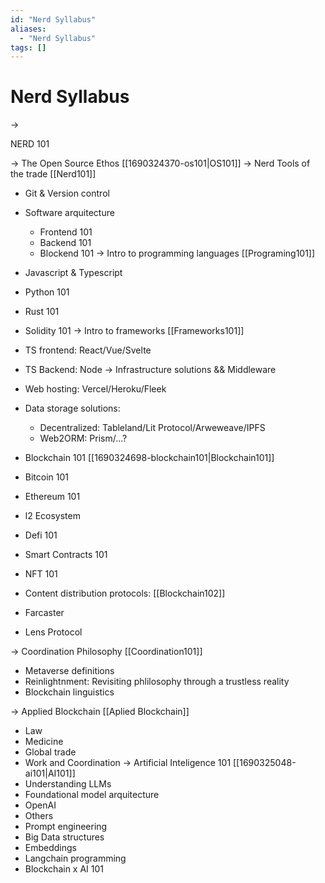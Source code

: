 ```yaml
---
id: "Nerd Syllabus"
aliases:
  - "Nerd Syllabus"
tags: []
---
```


# Nerd Syllabus


-> 

NERD 101

-> The Open Source Ethos [[1690324370-os101|OS101]]
-> Nerd Tools of the trade [[Nerd101]]
  - Git & Version control
  - Software arquitecture
    - Frontend 101
    - Backend 101
    - Blockend 101
-> Intro to programming languages [[Programing101]]
   - Javascript & Typescript
   - Python 101 
   - Rust 101
   - Solidity 101
-> Intro to frameworks [[Frameworks101]]
  - TS frontend: React/Vue/Svelte
  - TS Backend: Node
-> Infrastructure solutions && Middleware
  -  Web hosting: Vercel/Heroku/Fleek
  - Data storage solutions: 
    - Decentralized: Tableland/Lit Protocol/Arweweave/IPFS
    - Web2ORM: Prism/...?
 - Blockchain 101 [[1690324698-blockchain101|Blockchain101]]
  - Bitcoin 101
  - Ethereum 101
  - l2 Ecosystem
  - Defi 101
  - Smart Contracts 101
  - NFT 101

 - Content distribution protocols: [[Blockchain102]]
  - Farcaster
  - Lens Protocol

-> Coordination Philosophy [[Coordination101]]
 - Metaverse definitions 
 - Reinlightnment: Revisiting phlilosophy through a trustless reality
 - Blockchain linguistics

-> Applied Blockchain [[Aplied Blockchain]]
 - Law
 - Medicine
 - Global trade
 - Work and Coordination
-> Artificial Inteligence 101 [[1690325048-ai101|AI101]]
  - Understanding LLMs
  - Foundational model arquitecture
   - OpenAI 
   - Others
  - Prompt engineering
   - Big Data structures
   - Embeddings
   - Langchain programming 
 - Blockchain x AI 101 
